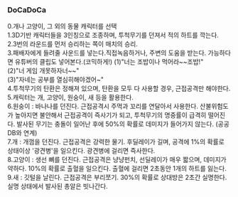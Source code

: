<h3>DoCaDoCa</h3>
0.개나 고양이, 그 외의 동물 캐릭터를 선택<br>
1.3D기반 캐릭터들을 3인칭으로 조종하며, 투척무기를 던져서 적의 하트를 깍는다.<br> 
2.3번의 라운드를 먼저 승리하는 쪽이 매치의 승리.<br>
3.패배자에게 들려줄 사운드를 넣는다.직접녹음하거나, 주변의 도움을 받는다. 가능하다면 유튜버의 클립도 넣어본다.(코믹하게!)
(1)"너는 조밥이나 먹어라~~조밥!"<br>
(2)"너 게임 개못하자너~~"<br>
(3)"자네는 공부를 열심히해야겠어~"<br>
4.투척무기의 탄환은 정해져 있으며, 탄환을 모두 다 사용할 경우, 근접공격만 해야한다.<br>
5.캐릭터는 개, 고양이, 원숭이, 새 등을 활용한다.<br>
6.원숭이 : 바나나를 던진다. 근접공격시 주먹과 꼬리를 연달아서 사용한다. 산불위험도가 높아지면 불안해서 근접공격이 즉사기가 되고, 투척무기의 명중률이 급격히 떨어진다. 발사된 무기는 충돌이 일어난 후에  50%의 확률로 데미지가 들어가지 않는다. (공공DB와 연계)<br>
7.개 : 개껌을 던진다. 근접공격은 강력한 물기. 후딜레이가 길며, 공격에 1%의 확률로 상태이상 '광견병'을 일으킨다. 광견병에 걸리면 즉사한다.<br>
8.고양이 : 생선 뼈를 던진다. 근접공격은 냥냥펀치, 선딜레이가 매우 짧으며, 데미지가 약하다. 10%의 확률로 출혈을 일으킨다. 출혈에 걸리면 2초동안 1개의 하트를 잃는다. <br>
9.새 : 깃털을 날린다. 근접공격은 부리쪼기. 30%의 확률로 상대방은 2초간 실명한다. 실명 상태에서 발사된 총알은 빗나간다. <br>
